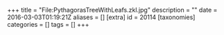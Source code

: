 +++
title = "File:PythagorasTreeWithLeafs.zkl.jpg"
description = ""
date = 2016-03-03T01:19:21Z
aliases = []
[extra]
id = 20114
[taxonomies]
categories = []
tags = []
+++


